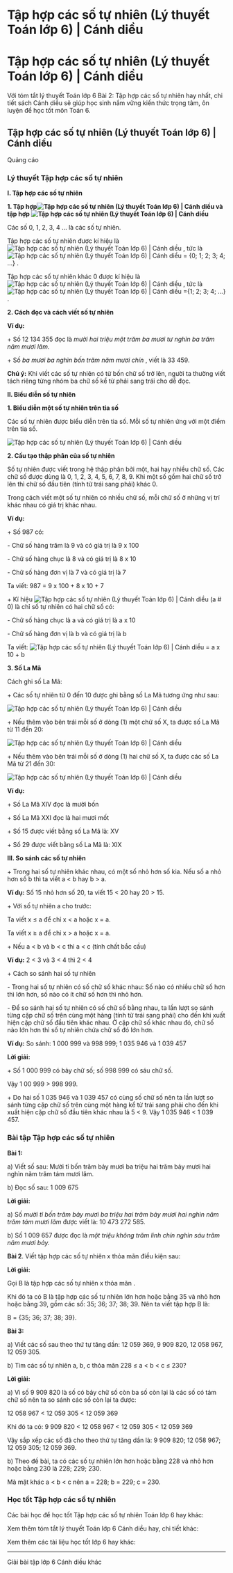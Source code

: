 # Tập hợp các số tự nhiên (Lý thuyết Toán lớp 6) | Cánh diều

# Tập hợp các số tự nhiên (Lý thuyết Toán lớp 6) | Cánh diều

Với tóm tắt lý thuyết Toán lớp 6 Bài 2: Tập hợp các số tự nhiên hay nhất, chi tiết sách Cánh diều sẽ giúp học sinh nắm vững kiến thức trọng tâm, ôn luyện để học tốt môn Toán 6.

## Tập hợp các số tự nhiên (Lý thuyết Toán lớp 6) | Cánh diều

Quảng cáo

### **Lý thuyết Tập hợp các số tự nhiên**

**I. Tập hợp các số tự nhiên**

**1\. Tập hợp![Tập hợp các số tự nhiên \(Lý thuyết Toán lớp 6\) | Cánh diều](https://vietjack.com/toan-6-canh-dieu/images/ly-thuyet-bai-2-tap-hop-cac-so-tu-nhien-60686.png) và tập hợp ![Tập hợp các số tự nhiên \(Lý thuyết Toán lớp 6\) | Cánh diều](https://vietjack.com/toan-6-canh-dieu/images/ly-thuyet-bai-2-tap-hop-cac-so-tu-nhien-60588.png)**

Các số 0, 1, 2, 3, 4 … là các số tự nhiên.

Tập hợp các số tự nhiên được kí hiệu là ![Tập hợp các số tự nhiên \(Lý thuyết Toán lớp 6\) | Cánh diều](https://vietjack.com/toan-6-canh-dieu/images/ly-thuyet-bai-2-tap-hop-cac-so-tu-nhien-60589.png) , tức là ![Tập hợp các số tự nhiên \(Lý thuyết Toán lớp 6\) | Cánh diều](https://vietjack.com/toan-6-canh-dieu/images/ly-thuyet-bai-2-tap-hop-cac-so-tu-nhien-60590.png) = {0; 1; 2; 3; 4; …} .

Tập hợp các số tự nhiên khác 0 được kí hiệu là ![Tập hợp các số tự nhiên \(Lý thuyết Toán lớp 6\) | Cánh diều](https://vietjack.com/toan-6-canh-dieu/images/ly-thuyet-bai-2-tap-hop-cac-so-tu-nhien-60591.png) , tức là ![Tập hợp các số tự nhiên \(Lý thuyết Toán lớp 6\) | Cánh diều](https://vietjack.com/toan-6-canh-dieu/images/ly-thuyet-bai-2-tap-hop-cac-so-tu-nhien-60592.png) ={1; 2; 3; 4; …} .

**2\. Cách đọc và cách viết số tự nhiên**

**Ví dụ:**

\+ Số 12 134 355 đọc là _mười hai triệu một trăm ba mươi tư nghìn ba trăm năm mươi lăm._

\+ Số _ba mươi ba nghìn bốn trăm năm mươi chín_ , viết là 33 459.

**Chú ý:** Khi viết các số tự nhiên có từ bốn chữ số trở lên, người ta thường viết tách riêng từng nhóm ba chữ số kể từ phải sang trái cho dễ đọc.

**II. Biểu diễn số tự nhiên**

**1\. Biểu diễn một số tự nhiên trên tia số**

Các số tự nhiên được biểu diễn trên tia số. Mỗi số tự nhiên ứng với một điểm trên tia số.

![Tập hợp các số tự nhiên \(Lý thuyết Toán lớp 6\) | Cánh diều](https://vietjack.com/toan-6-canh-dieu/images/ly-thuyet-bai-2-tap-hop-cac-so-tu-nhien-60593.png)

**2\. Cấu tạo thập phân của số tự nhiên**

Số tự nhiên được viết trong hệ thập phân bởi một, hai hay nhiều chữ số. Các chữ số được dùng là 0, 1, 2, 3, 4, 5, 6, 7, 8, 9. Khi một số gồm hai chữ số trở lên thì chữ số đầu tiên (tính từ trái sang phải) khác 0.

Trong cách viết một số tự nhiên có nhiều chữ số, mỗi chữ số ở những vị trí khác nhau có giá trị khác nhau.

**Ví dụ:**

\+ Số 987 có:

\- Chữ số hàng trăm là 9 và có giá trị là 9 x 100 

\- Chữ số hàng chục là 8 và có giá trị là 8 x 10 

\- Chữ số hàng đơn vị là 7 và có giá trị là 7

Ta viết: 987 = 9 x 100 + 8 x 10 + 7 

\+ Kí hiệu ![Tập hợp các số tự nhiên \(Lý thuyết Toán lớp 6\) | Cánh diều](https://vietjack.com/toan-6-canh-dieu/images/ly-thuyet-bai-2-tap-hop-cac-so-tu-nhien-60594.png) (a # 0) là chỉ số tự nhiên có hai chữ số có:

\- Chữ số hàng chục là a và có giá trị là a x 10 

\- Chữ số hàng đơn vị là b và có giá trị là b 

Ta viết: ![Tập hợp các số tự nhiên \(Lý thuyết Toán lớp 6\) | Cánh diều](https://vietjack.com/toan-6-canh-dieu/images/ly-thuyet-bai-2-tap-hop-cac-so-tu-nhien-60596.png) = a x 10 + b

**3\. Số La Mã**

Cách ghi số La Mã:

\+ Các số tự nhiên từ 0 đến 10 được ghi bằng số La Mã tương ứng như sau:

![Tập hợp các số tự nhiên \(Lý thuyết Toán lớp 6\) | Cánh diều](https://vietjack.com/toan-6-canh-dieu/images/ly-thuyet-bai-2-tap-hop-cac-so-tu-nhien-60597.png)

\+ Nếu thêm vào bên trái mỗi số ở dòng (1) một chữ số X, ta được số La Mã từ 11 đến 20:

![Tập hợp các số tự nhiên \(Lý thuyết Toán lớp 6\) | Cánh diều](https://vietjack.com/toan-6-canh-dieu/images/ly-thuyet-bai-2-tap-hop-cac-so-tu-nhien-60598.png)

\+ Nếu thêm vào bên trái mỗi số ở dòng (1) hai chữ số X, ta được các số La Mã từ 21 đến 30:

![Tập hợp các số tự nhiên \(Lý thuyết Toán lớp 6\) | Cánh diều](https://vietjack.com/toan-6-canh-dieu/images/ly-thuyet-bai-2-tap-hop-cac-so-tu-nhien-60599.png)

**Ví dụ:**

\+ Số La Mã XIV đọc là mười bốn

\+ Số La Mã XXI đọc là hai mươi mốt

\+ Số 15 được viết bằng số La Mã là: XV

\+ Số 29 được viết bằng số La Mã là: XIX

**III. So sánh các số tự nhiên**

\+ Trong hai số tự nhiên khác nhau, có một số nhỏ hơn số kia. Nếu số a nhỏ hơn số b thì ta viết a < b hay b > a.

**Ví dụ:** Số 15 nhỏ hơn số 20, ta viết 15 < 20 hay 20 > 15.

\+ Với số tự nhiên a cho trước:

Ta viết x ≤ a để chỉ x < a hoặc x = a.

Ta viết x ≥ a để chỉ x > a hoặc x = a.

\+ Nếu a < b và b < c thì a < c (tính chất bắc cầu)

**Ví dụ:** 2 < 3 và 3 < 4 thì 2 < 4

\+ Cách so sánh hai số tự nhiên

\- Trong hai số tự nhiên có số chữ số khác nhau: Số nào có nhiều chữ số hơn thì lớn hơn, số nào có ít chữ số hơn thì nhỏ hơn.

\- Để so sánh hai số tự nhiên có số chữ số bằng nhau, ta lần lượt so sánh từng cặp chữ số trên cùng một hàng (tính từ trái sang phải) cho đến khi xuất hiện cặp chữ số đầu tiên khác nhau. Ở cặp chữ số khác nhau đó, chữ số nào lớn hơn thì số tự nhiên chứa chữ số đó lớn hơn.

**Ví dụ:** So sánh: 1 000 999 và 998 999; 1 035 946 và 1 039 457

**Lời giải:**

\+ Số 1 000 999 có bảy chữ số; số 998 999 có sáu chữ số.

Vậy 1 00 999 > 998 999.

\+ Do hai số 1 035 946 và 1 039 457 có cùng số chữ số nên ta lần lượt so sánh từng cặp chữ số trên cùng một hàng kể từ trái sang phải cho đến khi xuất hiện cặp chữ số đầu tiên khác nhau là 5 < 9\. Vậy 1 035 946 < 1 039 457.

### **Bài tập Tập hợp các số tự nhiên**

**Bài 1:**

a) Viết số sau: Mười tỉ bốn trăm bảy mươi ba triệu hai trăm bảy mươi hai nghìn năm trăm tám mươi lăm.

b) Đọc số sau: 1 009 675

**Lời giải:**

a) Số _mười tỉ bốn trăm bảy mươi ba triệu hai trăm bảy mươi hai nghìn năm trăm tám mươi lăm_ được viết là: 10 473 272 585.

b) Số 1 009 657 được đọc là _một triệu không trăm linh chín nghìn sáu trăm năm mươi bảy._

**Bài 2**. Viết tập hợp các số tự nhiên x thỏa mãn điều kiện sau: 

**Lời giải:**

Gọi B là tập hợp các số tự nhiên x thỏa mãn . 

Khi đó ta có B là tập hợp các số tự nhiên lớn hơn hoặc bằng 35 và nhỏ hơn hoặc bằng 39, gồm các số: 35; 36; 37; 38; 39. Nên ta viết tập hợp B là:

B = {35; 36; 37; 38; 39}.

**Bài 3:**

a) Viết các số sau theo thứ tự tăng dần: 12 059 369, 9 909 820, 12 058 967, 12 059 305.

b) Tìm các số tự nhiên a, b, c thỏa mãn 228 ≤ a < b < c ≤ 230?

**Lời giải:**

a) Vì số 9 909 820 là số có bảy chữ số còn ba số còn lại là các số có tám chữ số nên ta so sánh các số còn lại ta được:

12 058 967 < 12 059 305 < 12 059 369 

Khi đó ta có: 9 909 820 < 12 058 967 < 12 059 305 < 12 059 369 

Vậy sắp xếp các số đã cho theo thứ tự tăng dần là: 9 909 820; 12 058 967; 12 059 305; 12 059 369.

b) Theo đề bài, ta có các số tự nhiên lớn hơn hoặc bằng 228 và nhỏ hơn hoặc bằng 230 là 228; 229; 230.

Mà mặt khác a < b < c nên a = 228; b = 229; c = 230.

### **Học tốt Tập hợp các số tự nhiên**

Các bài học để học tốt Tập hợp các số tự nhiên Toán lớp 6 hay khác:

Xem thêm tóm tắt lý thuyết Toán lớp 6 Cánh diều hay, chi tiết khác:

Xem thêm các tài liệu học tốt lớp 6 hay khác:

* * *

Giải bài tập lớp 6 Cánh diều khác
